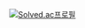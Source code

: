 [![Solved.ac프로필](http://mazassumnida.wtf/api/v2/generate_badge?boj=99edward)](https://solved.ac/99edward)
